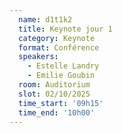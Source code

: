 ```yaml
---
  name: d1t1k2
  title: Keynote jour 1
  category: Keynote
  format: Conférence
  speakers: 
    - Estelle Landry
    - Emilie Goubin
  room: Auditorium
  slot: 02/10/2025
  time_start: '09h15'
  time_end: '10h00'
---
```

